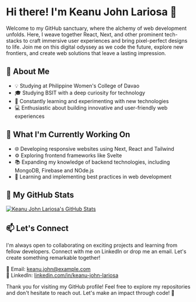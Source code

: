 # Hi there! I'm Keanu John Lariosa 👋

Welcome to my GitHub sanctuary, where the alchemy of web development unfolds. Here, I weave together React, Next, and other prominent tech-stacks to craft immersive user experiences and bring pixel-perfect designs to life. Join me on this digital odyssey as we code the future, explore new frontiers, and create web solutions that leave a lasting impression.

## 🚀 About Me
- 💡 Studying at Philippine Women's College of Davao
- 🎓 Studying BSIT with a deep curiosity for technology
- 🌱 Constantly learning and experimenting with new technologies
- 💻 Enthusiastic about building innovative and user-friendly web experiences

## 🔭 What I'm Currently Working On
- 🌐 Developing responsive websites using Next, React and Tailwind
- ⚙️ Exploring frontend frameworks like Svelte
- 📚 Expanding my knowledge of backend technologies, including MongoDB, Firebase and NOde.js
- 🌱 Learning and implementing best practices in web development

## 🌟 My GitHub Stats
[![Keanu John Lariosa's GitHub Stats](https://github-readme-stats.vercel.app/api?username=keanujohnlariosa&show_icons=true&count_private=true&hide=stars)](https://github.com/keanujohnlariosa)

## 📫 Let's Connect
I'm always open to collaborating on exciting projects and learning from fellow developers. Connect with me on LinkedIn or drop me an email. Let's create something remarkable together!

📧 Email: [keanu.john@example.com](mailto:keanu.john@example.com)  
💼 LinkedIn: [linkedin.com/in/keanu-john-lariosa](https://linkedin.com/in/keanu-john-lariosa)

Thank you for visiting my GitHub profile! Feel free to explore my repositories and don't hesitate to reach out. Let's make an impact through code! 🌟
